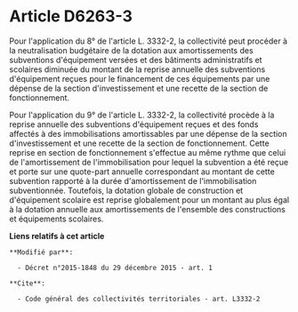 # Article D6263-3

Pour l'application du 8° de l'article L. 3332-2, la collectivité peut procéder à la neutralisation budgétaire de la dotation
aux amortissements des subventions d'équipement versées et des bâtiments administratifs et scolaires diminuée du montant de
la reprise annuelle des subventions d'équipement reçues pour le financement de ces équipements par une dépense de la section
d'investissement et une recette de la section de fonctionnement. 

Pour l'application du 9° de l'article L. 3332-2, la collectivité procède à la reprise annuelle des subventions d'équipement
reçues et des fonds affectés à des immobilisations amortissables par une dépense de la section d'investissement et une
recette de la section de fonctionnement. Cette reprise en section de fonctionnement s'effectue au même rythme que celui de
l'amortissement de l'immobilisation pour lequel la subvention a été reçue et porte sur une quote-part annuelle correspondant
au montant de cette subvention rapporté à la durée d'amortissement de l'immobilisation subventionnée. Toutefois, la dotation
globale de construction et d'équipement scolaire est reprise globalement pour un montant au plus égal à la dotation annuelle
aux amortissements de l'ensemble des constructions et équipements scolaires.

**Liens relatifs à cet article**

	**Modifié par**:

	  - Décret n°2015-1848 du 29 décembre 2015 - art. 1

	**Cite**:

	  - Code général des collectivités territoriales - art. L3332-2
